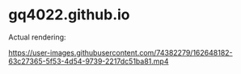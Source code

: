 # gq4022.github.io
Actual rendering:<br/>

https://user-images.githubusercontent.com/74382279/162648182-63c27365-5f53-4d54-9739-2217dc51ba81.mp4

